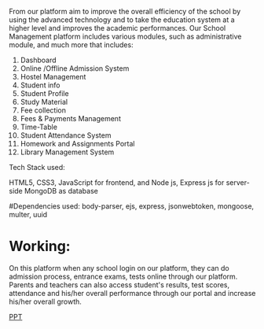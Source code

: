From our platform aim to improve the overall efficiency of the school by using the advanced technology and to take the education system at a higher level and improves the academic performances.
Our School Management platform includes various modules, such as administrative module, and much more that includes:

1. Dashboard
2. Online /Offline Admission System
3. Hostel Management
4. Student info
5. Student Profile
6. Study Material
7. Fee collection
8. Fees & Payments Management
9. Time-Table
10. Student Attendance System
11. Homework and Assignments Portal
12. Library Management System

Tech Stack used:

HTML5, CSS3, JavaScript for frontend, and
Node js, Express js for server-side
MongoDB as database

#Dependencies used:
body-parser,
ejs,
express,
jsonwebtoken,
mongoose,
multer,
uuid

# Working:
On this platform when any school login on our platform, they can do admission process, entrance exams, tests online through our platform. Parents and teachers can also access student's results, test scores, attendance and his/her overall performance through our portal and increase his/her overall growth.

[PPT](https://docs.google.com/presentation/d/1W0YiBDEWx6NUoQ3bW2n4aEEgYRd-lc-5/edit?usp=sharing&ouid=107976254924790879668&rtpof=true&sd=true)


